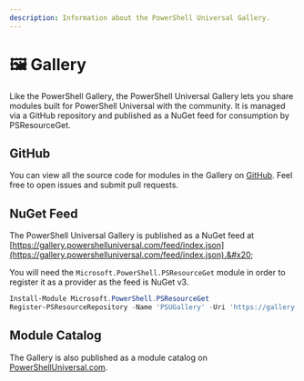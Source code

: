 ```yaml
---
description: Information about the PowerShell Universal Gallery.
---
```


# 🖼️ Gallery

Like the PowerShell Gallery, the PowerShell Universal Gallery lets you share modules built for PowerShell Universal with the community. It is managed via a GitHub repository and published as a NuGet feed for consumption by PSResourceGet.&#x20;

## GitHub&#x20;

You can view all the source code for modules in the Gallery on [GitHub](https://github.com/ironmansoftware/scripts). Feel free to open issues and submit pull requests.

## NuGet Feed

The PowerShell Universal Gallery is published as a NuGet feed at [https://gallery.powershelluniversal.com/feed/index.json](https://gallery.powershelluniversal.com/feed/index.json).&#x20;

You will need the `Microsoft.PowerShell.PSResourceGet` module in order to register it as a provider as the feed is NuGet v3.&#x20;

```powershell
Install-Module Microsoft.PowerShell.PSResourceGet
Register-PSResourceRepository -Name 'PSUGallery' -Uri 'https://gallery.powershelluniversal.com/feed/index.json' -Trusted
```

## Module Catalog

The Gallery is also published as a module catalog on [PowerShellUniversal.com](https://powershelluniversal.com/modules).
